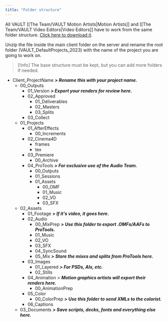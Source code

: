 ```yaml
---
title: "Folder structure"
---
```

All VAULT [[The Team/VAULT Motion Artists|Motion Artists]] and [[The Team/VAULT Video Editors|Video Editors]] have to work from the same folder structure.
[Click here to download it](https://github.com/mcanelson/quartz/blob/0d424c0760d9348f1b8ccdaf0e10e98fdd5f65a2/content/_VAULT_DefaultProjects_2023.zip).

Unzip the file inside the main client folder on the server and rename the root folder (VAULT_DefaultProjects_2023) with the name of the project you are going to work on.

> [!info]
> The base structure must be kept, but you can add more folders if needed.

- Client_ProjectName ***> Rename this with your project name.***
	- 00_Outputs 
		- 01_Version ***> Export your renders for review here.***
		- 02_Approved
			- 01_Deliverables
			- 02_Masters
			- 03_Splits
		- 03_Collect
	- 01_Projects
		- 01_AfterEffects
			- 00_Increments
		- 02_Cinema4D
			- frames
			- tex
		- 03_Premiere
			- 00_Archive 
		- 04_ProTools ***> For exclusive use of the Audio Team.***
			- 00_Outputs
			- 01_Sessions
			- 01_Assets
				- 00_OMF
				- 01_Music
				- 02_VO
				- 03_SFX
	- 02_Assets
		- 01_Footage ***> If it's video, it goes here.***
		- 02_Audio
			- 00_MixPrep ***> Use this folder to export .OMFs/AAFs to ProTools.***
			- 01_Music
			- 02_VO
			- 03_SFX
			- 04_SyncSound
			- 05_Mix ***> Store the mixes and splits from ProTools here.***
		- 03_Images
			- 01_Layered ***> For PSDs, AIs, etc.***
			- 02_Stills
		- 04_Animation *> **Motion graphics artists will export their renders here.***
			- 00_AnimationPrep
		- 05_Color
			- 00_ColorPrep ***> Use this folder to send XMLs to the colorist.***
		- 06_Captions
	- 03_Documents ***> Save scripts, decks, fonts and everything else here.***